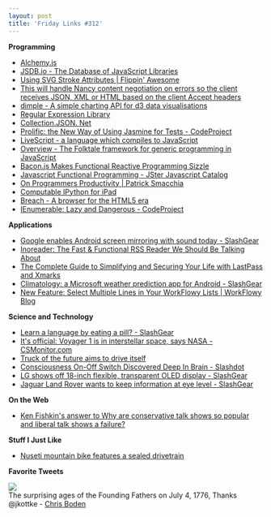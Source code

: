 ```yaml
---
layout: post
title: 'Friday Links #312'
---
```

**Programming**

  * [Alchemy.js](http://graphalchemist.github.io/Alchemy/#/)
  * [JSDB.io - The Database of JavaScript Libraries](http://www.jsdb.io/)
  * [Using SVG Stroke Attributes | Flippin' Awesome](http://flippinawesome.org/2014/07/09/using-svg-stroke-attributes/)
  * [This will handle Nancy content negotiation on errors so the client receives JSON, XML or HTML based on the client Accept headers](https://gist.github.com/jchannon/6fe235343fe2e5c1d845)
  * [dimple - A simple charting API for d3 data visualisations](http://dimplejs.org/)
  * [Regular Expression Library](http://regexlib.com/(X(1)A(Fcs2WLgV8dK1OUxekQInRvQj9rQL8EciB8gb96s-kDfz1rYlMD5iBd3DCoyey1AKgy3DzmQNbHvZvtKyRgYAW54V3kdwm_sMe3uVj6b9eupXfFHWIfpBMxDKBfbEZ3WOPZXPaChoGzPlX8Koa3bBg4U5uqunby3n-gOFXZb-BmPIXOwx1l6TlWLtFd3WUgmQ0))/?AspxAutoDetectCookieSupport=1&utm_content=buffer3351a&utm_medium=social&utm_source=facebook.com&utm_campaign=buffer)
  * [Collection.JSON. Net](https://github.com/WebApiContrib/WebApiContrib.Formatting.CollectionJson/blob/master/readme.md)
  * [Prolific: the New Way of Using Jasmine for Tests - CodeProject](http://www.codeproject.com/Tips/792945/Prolific-the-New-Way-of-Using-Jasmine-for-Tests)
  * [LiveScript - a language which compiles to JavaScript](http://livescript.net/)
  * [Overview - The Folktale framework for generic programming in JavaScript](http://folktale.github.io/)
  * [Bacon.js Makes Functional Reactive Programming Sizzle](http://blog.flowdock.com/2013/01/22/functional-reactive-programming-with-bacon-js/)
  * [Javascript Functional Programming - JSter Javascript Catalog](http://jster.net/category/functional-programming)
  * [On Programmers Productivity | Patrick Smacchia](http://codebetter.com/patricksmacchia/2014/07/09/on-programmers-productivity/)
  * [Computable IPython for iPad](http://computableapp.com/)
  * [Breach - A browser for the HTML5 era](http://breach.cc/?utm_source=nodeweekly&utm_medium=email)
  * [IEnumerable: Lazy and Dangerous - CodeProject](http://www.codeproject.com/Articles/155462/IEnumerable-Lazy-and-Dangerous)

**Applications**

  * [Google enables Android screen mirroring with sound today - SlashGear](http://www.slashgear.com/google-enables-android-screen-mirroring-with-sound-today-10337009/)
  * [Inoreader: The Fast & Functional RSS Reader We Should Be Talking About](http://www.makeuseof.com/tag/inoreader-fast-functional-rss-reader-talking/)
  * [The Complete Guide to Simplifying and Securing Your Life with LastPass and Xmarks](http://www.makeuseof.com/pages/complete-guide-simplifying-securing-life-lastpass-xmarks)
  * [Climatology: a Microsoft weather prediction app for Android - SlashGear](http://www.slashgear.com/climatology-a-microsoft-weather-prediction-app-for-android-11337064/)
  * [New Feature: Select Multiple Lines in Your WorkFlowy Lists | WorkFlowy Blog](http://blog.workflowy.com/2014/07/10/new-feature-select-multiple-lines-in-your-workflowy-lists/)

**Science and Technology**

  * [Learn a language by eating a pill? - SlashGear](http://www.slashgear.com/learn-a-language-by-eating-a-pill-09336888/)
  * [It's official: Voyager 1 is in interstellar space, says NASA - CSMonitor.com](http://m.csmonitor.com/Science/2014/0708/It-s-official-Voyager-1-is-in-interstellar-space-says-NASA)
  * [Truck of the future aims to drive itself](http://www.cnn.com/2014/07/04/tech/mercedes-future-truck/index.html?hpt=te_t1)
  * [Consciousness On-Off Switch Discovered Deep In Brain - Slashdot](http://science.slashdot.org/story/14/07/06/1724258/consciousness-on-off-switch-discovered-deep-in-brain?utm_source=rss1.0mainlinkanon&utm_medium=feed)
  * [LG shows off 18-inch flexible, transparent OLED display - SlashGear](http://www.slashgear.com/lg-shows-off-18-inch-flexible-transparent-oled-display-10336924/)
  * [Jaguar Land Rover wants to keep information at eye level - SlashGear](http://www.slashgear.com/jaguar-land-rover-wants-to-keep-information-at-eye-level-11337038/)

**On the Web**

  * [Ken Fishkin's answer to Why are conservative talk shows so popular and liberal talk shows a failure?](http://www.quora.com/Why-are-conservative-talk-shows-so-popular-and-liberal-talk-shows-a-failure/answer/Ken-Fishkin?srid=tIw0&share=1)

**Stuff I Just Like**

  * [Nuseti mountain bike features a sealed drivetrain](http://www.gizmag.com/nuseti-inner-drive-system-mountain-bike/32914/)

**Favorite Tweets**  
  
![](https://pbs.twimg.com/media/Brwv8qZCIAAkhYW.png:large)  
The surprising ages of the Founding Fathers on July 4, 1776, Thanks @jkottke - [Chris Boden](https://twitter.com/chrisboden/status/485315580891627521)
